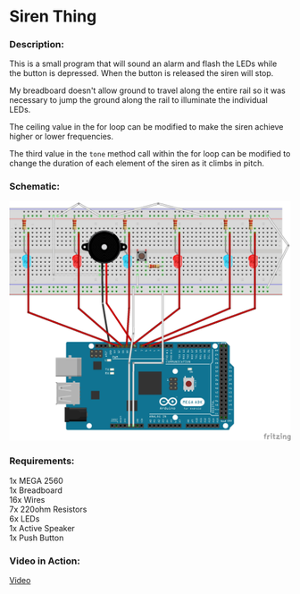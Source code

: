 # Siren Thing

### Description:
This is a small program that will sound an alarm and flash the LEDs while the button is depressed. When the button is released the siren will stop.

My breadboard doesn't allow ground to travel along the entire rail so it was necessary to jump the ground along the rail to illuminate the individual LEDs. 

The ceiling value in the for loop can be modified to make the siren achieve higher or lower frequencies.

The third value in the `tone` method call within the for loop can be modified to change the duration of each element of the siren as it climbs in pitch.

### Schematic:
![Alt text](https://raw.githubusercontent.com/zimmertr/Siren-Thing-Arduino-Project/master/Schematic.jpg "Schematic")

### Requirements:
1x MEGA 2560  
1x Breadboard  
16x Wires  
7x 220ohm Resistors  
6x LEDs  
1x Active Speaker  
1x Push Button

### Video in Action:
[Video](https://www.youtube.com/watch?v=bVqdUNxrrhM)

